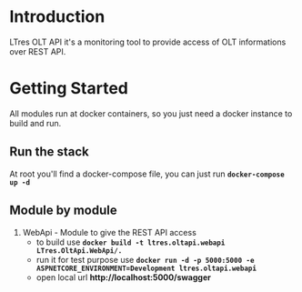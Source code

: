 # Introduction 
LTres OLT API it's a monitoring tool to provide access of OLT informations over REST API.

# Getting Started
All modules run at docker containers, so you just need a docker instance to build and run.

## Run the stack

At root you'll find a docker-compose file, you can just run **`docker-compose up -d`**

## Module by module

1. WebApi - Module to give the REST API access
    - to build use **`docker build -t ltres.oltapi.webapi LTres.OltApi.WebApi/.`**
    - run it for test purpose use **`docker run -d -p 5000:5000 -e ASPNETCORE_ENVIRONMENT=Development ltres.oltapi.webapi`**
    - open local url **http://localhost:5000/swagger**
